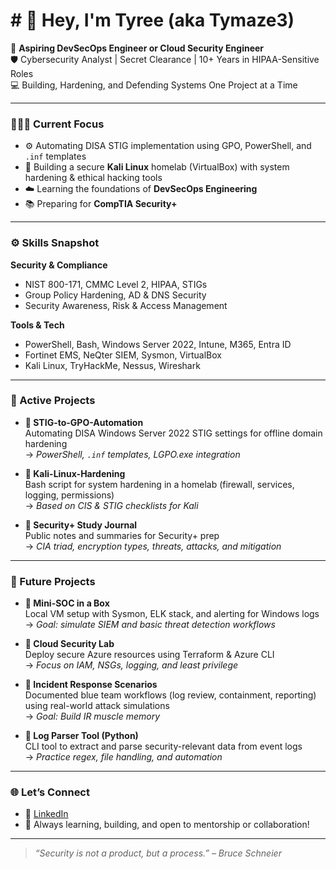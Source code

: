 # # 👋 Hey, I'm Tyree (aka Tymaze3)

🔐 **Aspiring DevSecOps Engineer or Cloud Security Engineer**  
🛡️ Cybersecurity Analyst | Secret Clearance | 10+ Years in HIPAA-Sensitive Roles  
💻 Building, Hardening, and Defending Systems One Project at a Time  

---

### 👨🏽‍💻 Current Focus
- ⚙️ Automating DISA STIG implementation using GPO, PowerShell, and `.inf` templates  
- 🧱 Building a secure **Kali Linux** homelab (VirtualBox) with system hardening & ethical hacking tools  
- ☁️ Learning the foundations of **DevSecOps Engineering**   
- 📚 Preparing for **CompTIA Security+** 

---

### ⚙️ Skills Snapshot

**Security & Compliance**
- NIST 800-171, CMMC Level 2, HIPAA, STIGs
- Group Policy Hardening, AD & DNS Security
- Security Awareness, Risk & Access Management

**Tools & Tech**
- PowerShell, Bash, Windows Server 2022, Intune, M365, Entra ID
- Fortinet EMS, NeQter SIEM, Sysmon, VirtualBox
- Kali Linux, TryHackMe, Nessus, Wireshark

---

### 🚧 Active Projects

- **🔹 STIG-to-GPO-Automation**  
  Automating DISA Windows Server 2022 STIG settings for offline domain hardening  
  → _PowerShell, `.inf` templates, LGPO.exe integration_

- **🔹 Kali-Linux-Hardening**  
  Bash script for system hardening in a homelab (firewall, services, logging, permissions)  
  → _Based on CIS & STIG checklists for Kali_

- **🔹 Security+ Study Journal**  
  Public notes and summaries for Security+ prep  
  → _CIA triad, encryption types, threats, attacks, and mitigation_

---

### 🧠 Future Projects

- **🔸 Mini-SOC in a Box**  
  Local VM setup with Sysmon, ELK stack, and alerting for Windows logs  
  → _Goal: simulate SIEM and basic threat detection workflows_

- **🔸 Cloud Security Lab**  
  Deploy secure Azure resources using Terraform & Azure CLI  
  → _Focus on IAM, NSGs, logging, and least privilege_

- **🔸 Incident Response Scenarios**  
  Documented blue team workflows (log review, containment, reporting) using real-world attack simulations  
  → _Goal: Build IR muscle memory_

- **🔸 Log Parser Tool (Python)**  
  CLI tool to extract and parse security-relevant data from event logs  
  → _Practice regex, file handling, and automation_

---

### 🌐 Let’s Connect

- 🔗 [LinkedIn](https://www.linkedin.com/in/tyree-maeser) 
- 🧠 Always learning, building, and open to mentorship or collaboration!

---

> _“Security is not a product, but a process.” – Bruce Schneier_  
